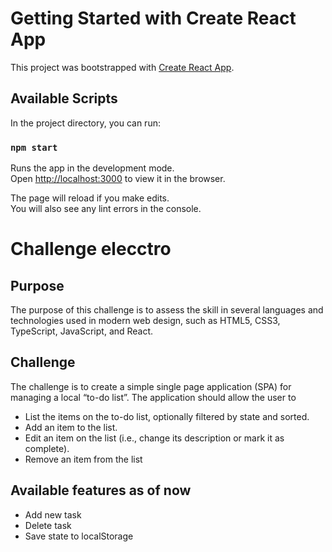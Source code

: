 # Getting Started with Create React App

This project was bootstrapped with [Create React App](https://github.com/facebook/create-react-app).

## Available Scripts

In the project directory, you can run:

### `npm start`

Runs the app in the development mode.\
Open [http://localhost:3000](http://localhost:3000) to view it in the browser.

The page will reload if you make edits.\
You will also see any lint errors in the console.

# Challenge elecctro

## Purpose

The purpose of this challenge is to assess the skill in several languages and technologies used in 
modern web design, such as HTML5, CSS3, TypeScript, JavaScript, and React.

## Challenge

The challenge is to create a simple single page application (SPA) for managing a local “to-do list”. 
The application should allow the user to

- List the items on the to-do list, optionally filtered by state and sorted.
- Add an item to the list.
- Edit an item on the list (i.e., change its description or mark it as complete).
- Remove an item from the list

## Available features as of now

- Add new task
- Delete task
- Save state to localStorage